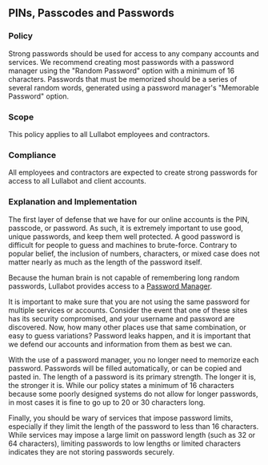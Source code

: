 ## PINs, Passcodes and Passwords

### Policy
Strong passwords should be used for access to any company accounts and services. We recommend creating most passwords with a password manager using the "Random Password" option with a minimum of 16 characters. Passwords that must be memorized should be a series of several random words, generated using a password manager's "Memorable Password" option.

### Scope
This policy applies to all Lullabot employees and contractors.

### Compliance
All employees and contractors are expected to create strong passwords for access to all Lullabot and client accounts.

### Explanation and Implementation
The first layer of defense that we have for our online accounts is the PIN, passcode, or password. As such, it is extremely important to use good, unique passwords, and keep them well protected. A good password is difficult for people to guess and machines to brute-force. Contrary to popular belief, the inclusion of numbers, characters, or mixed case does not matter nearly as much as the length of the password itself.

Because the human brain is not capable of remembering long random passwords, Lullabot provides access to a [Password Manager](../access/password_managers.md).

It is important to make sure that you are not using the same password for multiple services or accounts. Consider the event that one of these sites has its security compromised, and your username and password are discovered. Now, how many other places use that same combination, or easy to guess variations? Password leaks happen, and it is important that we defend our accounts and information from them as best we can.

With the use of a password manager, you no longer need to memorize each password. Passwords will be filled automatically, or can be copied and pasted in. The length of a password is its primary strength. The longer it is, the stronger it is. While our policy states a minimum of 16 characters because some poorly designed systems do not allow for longer passwords, in most cases it is fine to go up to 20 or 30 characters long.

Finally, you should be wary of services that impose password limits, especially if they limit the length of the password to less than 16 characters. While services may impose a large limit on password length (such as 32 or 64 characters), limiting passwords to low lengths or limited characters indicates they are not storing passwords securely.
